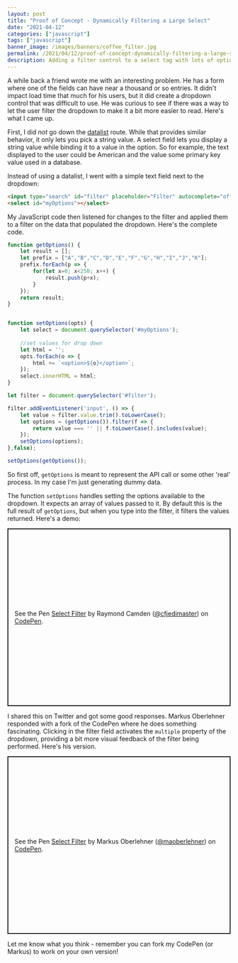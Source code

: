 ```yaml
---
layout: post
title: "Proof of Concept - Dynamically Filtering a Large Select"
date: "2021-04-12"
categories: ["javascript"]
tags: ["javascript"]
banner_image: /images/banners/coffee_filter.jpg
permalink: /2021/04/12/proof-of-concept-dynamically-filtering-a-large-select
description: Adding a filter control to a select tag with lots of options
---
```


A while back a friend wrote me with an interesting problem. He has a form where one of the fields can have near a thousand or so entries. It didn't impact load time that much for his users, but it did create a dropdown control that was difficult to use. He was curious to see if there was a way to let the user filter the dropdown to make it a bit more easier to read. Here's what I came up.

First, I did *not* go down the [datalist](https://developer.mozilla.org/en-US/docs/Web/HTML/Element/datalist) route. While that provides similar behavior, it only lets you pick a string value. A select field lets you display a string value while binding it to a value in the option. So for example, the text displayed to the user could be American and the value some primary key value used in a database. 

Instead of using a datalist, I went with a simple text field next to the dropdown: 

```html
<input type="search" id="filter" placeholder="Filter" autocomplete="off">
<select id="myOptions"></select>
```

My JavaScript code then listened for changes to the filter and applied them to a filter on the data that populated the dropdown. Here's the complete code. 

```js
function getOptions() {
	let result = [];
	let prefix = ["A","B","C","D","E","F","G","H","I","J","K"];
	prefix.forEach(p => {
		for(let x=0; x<250; x++) {
			result.push(p+x);
		}
	});
	return result;
}


function setOptions(opts) {
	let select = document.querySelector('#myOptions');
	
	//set values for drop down
	let html = '';
	opts.forEach(o => {
		html += `<option>${o}</option>`;
	});
	select.innerHTML = html;
}

let filter = document.querySelector('#filter');

filter.addEventListener('input', () => {
	let value = filter.value.trim().toLowerCase();
	let options = (getOptions()).filter(f => {
		return value === '' || f.toLowerCase().includes(value);
	});
	setOptions(options);
},false);

setOptions(getOptions());
```

So first off, `getOptions` is meant to represent the API call or some other 'real' process. In my case I'm just generating dummy data. 

The function `setOptions` handles setting the options available to the dropdown. It expects an array of values passed to it. By default this is the full result of `getOptions`, but when you type into the filter, it filters the values returned. Here's a demo:

<p class="codepen" data-height="400" data-theme-id="dark" data-default-tab="js,result" data-user="cfjedimaster" data-slug-hash="MWJrZVL" style="height: 400px; box-sizing: border-box; display: flex; align-items: center; justify-content: center; border: 2px solid; margin: 1em 0; padding: 1em;" data-pen-title="Select Filter">
  <span>See the Pen <a href="https://codepen.io/cfjedimaster/pen/MWJrZVL">
  Select Filter</a> by Raymond Camden (<a href="https://codepen.io/cfjedimaster">@cfjedimaster</a>)
  on <a href="https://codepen.io">CodePen</a>.</span>
</p>
<script async src="https://cpwebassets.codepen.io/assets/embed/ei.js"></script>

I shared this on Twitter and got some good responses. Markus Oberlehner responded with a fork of the CodePen where he does something fascinating. Clicking in the filter field activates the `multiple` property of the dropdown, providing a bit more visual feedback of the filter being performed. Here's his version.

<p class="codepen" data-height="400" data-theme-id="dark" data-default-tab="js,result" data-user="maoberlehner" data-slug-hash="VwPQZgx" style="height: 400px; box-sizing: border-box; display: flex; align-items: center; justify-content: center; border: 2px solid; margin: 1em 0; padding: 1em;" data-pen-title="Select Filter">
  <span>See the Pen <a href="https://codepen.io/maoberlehner/pen/VwPQZgx">
  Select Filter</a> by Markus Oberlehner (<a href="https://codepen.io/maoberlehner">@maoberlehner</a>)
  on <a href="https://codepen.io">CodePen</a>.</span>
</p>
<script async src="https://cpwebassets.codepen.io/assets/embed/ei.js"></script>

Let me know what you think - remember you can fork my CodePen (or Markus) to work on your own version!